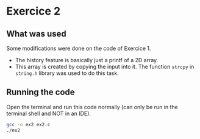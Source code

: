 # Exercice 2

## What was used

Some modifications were done on the code of Exercice 1.
- The history feature is basically just a printf of a 2D array.
- This array is created by copying the input into it. The function `strcpy` in `string.h` library was used to do this task. 


## Running the code

Open the terminal and run this code normally (can only be run in the terminal shell and NOT in an IDE).

```bash
gcc -o ex2 ex2.c
./ex2
```


